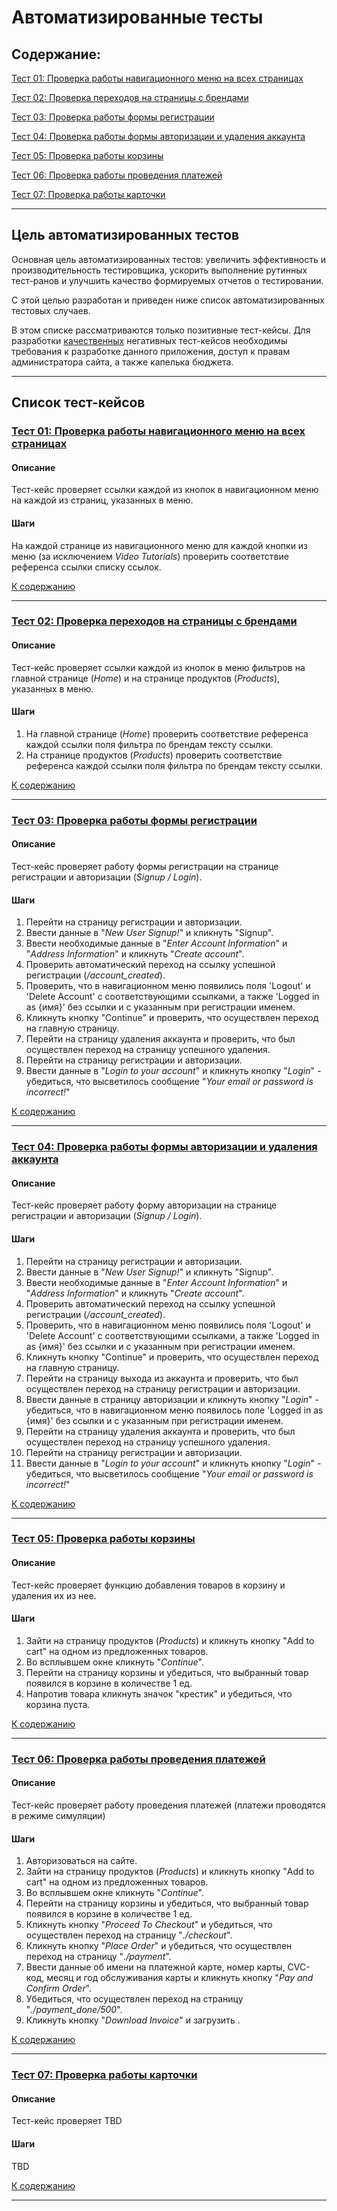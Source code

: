# Автоматизированные тесты

## Содержание:

[Тест 01: Проверка работы навигационного меню на всех страницах](#тест-01-проверка-работы-навигационного-меню-на-всех-страницах)

[Тест 02: Проверка переходов на страницы с брендами](#тест-02-проверка-переходов-на-страницы-с-брендами)

[Тест 03: Проверка работы формы регистрации](#тест-03-проверка-работы-формы-регистрации)

[Тест 04: Проверка работы формы авторизации и удаления аккаунта](#тест-04-проверка-работы-формы-авторизации-и-удаления-аккаунта)

[Тест 05: Проверка работы корзины](#тест-05-проверка-работы-корзины)

[Тест 06: Проверка работы проведения платежей](#тест-06-проверка-работы-проведения-платежей)

[Тест 07: Проверка работы карточки](#тест-07-проверка-работы-карточки)

___

## Цель автоматизированных тестов

Основная цель автоматизированных тестов: увеличить эффективность и производительность тестировщика, ускорить выполнение рутинных тест-ранов и улучшить качество формируемых отчетов о тестировании.

С этой целью разработан и приведен ниже список автоматизированных тестовых случаев.

В этом списке рассматриваются только позитивные тест-кейсы. Для разработки <ins>качественных</ins> негативных тест-кейсов необходимы требования к разработке данного приложения, доступ к правам администратора сайта, а также капелька бюджета.

___

## Список тест-кейсов

### <ins>Тест 01: Проверка работы навигационного меню на всех страницах</ins>

#### Описание

Тест-кейс проверяет ссылки каждой из кнопок в навигационном меню на каждой из страниц, указанных в меню.

#### Шаги

На каждой странице из навигационного меню для каждой кнопки из меню (за исключением *Video Tutorials*) проверить соответствие референса ссылки списку ссылок.

[К содержанию](#содержание)

___

### <ins>Тест 02: Проверка переходов на страницы с брендами</ins>

#### Описание

Тест-кейс проверяет ссылки каждой из кнопок в меню фильтров на главной странице (*Home*) и на странице продуктов (*Products*), указанных в меню.

#### Шаги

1. На главной странице (*Home*) проверить соответствие референса каждой ссылки поля фильтра по брендам тексту ссылки.
1. На странице продуктов (*Products*) проверить соответствие референса каждой ссылки поля фильтра по брендам тексту ссылки.

[К содержанию](#содержание)

___

### <ins>Тест 03: Проверка работы формы регистрации</ins>

#### Описание

Тест-кейс проверяет работу формы регистрации на странице регистрации и авторизации (*Signup / Login*).

#### Шаги

1. Перейти на страницу регистрации и авторизации.
1. Ввести данные в "*New User Signup!*" и кликнуть "Signup".
1. Ввести необходимые данные в "*Enter Account Information*" и "*Address Information*" и кликнуть "*Create account*".
1. Проверить автоматический переход на ссылку успешной регистрации (*/account_created*).
1. Проверить, что в навигационном меню появились поля 'Logout' и 'Delete Account' с соответствующими ссылками, а также 'Logged in as {имя}' без ссылки и с указанным при регистрации именем.
1. Кликнуть кнопку "Continue" и проверить, что осуществлен переход на главную страницу.
1. Перейти на страницу удаления аккаунта и проверить, что был осуществлен переход на страницу успешного удаления.
1. Перейти на страницу регистрации и авторизации.
1. Ввести данные в "*Login to your account*" и кликнуть кнопку "*Login*" - убедиться, что высветилось сообщение "*Your email or password is incorrect!*"


[К содержанию](#содержание)

___

### <ins>Тест 04: Проверка работы формы авторизации и удаления аккаунта</ins>

#### Описание

Тест-кейс проверяет работу форму авторизации на странице регистрации и авторизации (*Signup / Login*).

#### Шаги

1. Перейти на страницу регистрации и авторизации.
1. Ввести данные в "*New User Signup!*" и кликнуть "Signup".
1. Ввести необходимые данные в "*Enter Account Information*" и "*Address Information*" и кликнуть "*Create account*".
1. Проверить автоматический переход на ссылку успешной регистрации (*/account_created*).
1. Проверить, что в навигационном меню появились поля 'Logout' и 'Delete Account' с соответствующими ссылками, а также 'Logged in as {имя}' без ссылки и с указанным при регистрации именем.
1. Кликнуть кнопку "Continue" и проверить, что осуществлен переход на главную страницу.
1. Перейти на страницу выхода из аккаунта и проверить, что был осуществлен переход на страницу регистрации и авторизации.
1. Ввести данные в страницу авторизации и кликнуть кнопку "*Login*" - убедиться, что в навигационном меню появилось поле 'Logged in as {имя}' без ссылки и с указанным при регистрации именем.
1. Перейти на страницу удаления аккаунта и проверить, что был осуществлен переход на страницу успешного удаления.
1. Перейти на страницу регистрации и авторизации.
1. Ввести данные в "*Login to your account*" и кликнуть кнопку "*Login*" - убедиться, что высветилось сообщение "*Your email or password is incorrect!*"

[К содержанию](#содержание)

___

### <ins>Тест 05: Проверка работы корзины</ins>

#### Описание

Тест-кейс проверяет функцию добавления товаров в корзину и удаления их из нее.

#### Шаги

1. Зайти на страницу продуктов (*Products*) и кликнуть кнопку "Add to cart" на одном из предложенных товаров.
1. Во всплывшем окне кликнуть "*Continue*".
1. Перейти на страницу корзины и убедиться, что выбранный товар появился в корзине в количестве 1 ед.
1. Напротив товара кликнуть значок "крестик" и убедиться, что корзина пуста.

[К содержанию](#содержание)

___

### <ins>Тест 06: Проверка работы проведения платежей</ins>

#### Описание

Тест-кейс проверяет работу проведения платежей (платежи проводятся в режиме симуляции)

#### Шаги

1. Авторизоваться на сайте.
1. Зайти на страницу продуктов (*Products*) и кликнуть кнопку "Add to cart" на одном из предложенных товаров.
1. Во всплывшем окне кликнуть "*Continue*".
1. Перейти на страницу корзины и убедиться, что выбранный товар появился в корзине в количестве 1 ед.
1. Кликнуть кнопку "*Proceed To Checkout*" и убедиться, что осуществлен переход на страницу "*./checkout*".
1. Кликнуть кнопку "*Place Order*" и убедиться, что осуществлен переход на страницу "*./payment*".
1. Ввести данные об имени на платежной карте, номер карты, CVC-код, месяц и год обслуживания карты и кликнуть кнопку "*Pay and Confirm Order*".
1. Убедиться, что осуществлен переход на страницу "*./payment_done/500*".
1. Кликнуть кнопку "*Download Invoice*" и загрузить .

[К содержанию](#содержание)

___

### <ins>Тест 07: Проверка работы карточки</ins>

#### Описание

Тест-кейс проверяет TBD

#### Шаги

TBD

[К содержанию](#содержание)

___
